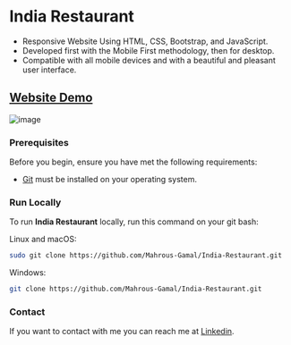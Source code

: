 # India Restaurant
- Responsive Website Using HTML, CSS, Bootstrap, and JavaScript.
- Developed first with the Mobile First methodology, then for desktop.
- Compatible with all mobile devices and with a beautiful and pleasant user interface.

## [Website Demo](https://mahrous-gamal.github.io/India-Restaurant/)

![image](https://github.com/Mahrous-Gamal/India-Restaurant/assets/105131896/2512121c-692a-4893-89ff-49b89f2bfa23)


### Prerequisites

Before you begin, ensure you have met the following requirements:

* [Git](https://git-scm.com/downloads "Download Git") must be installed on your operating system.

### Run Locally

To run **India Restaurant** locally, run this command on your git bash:

Linux and macOS:

```bash
sudo git clone https://github.com/Mahrous-Gamal/India-Restaurant.git
```

Windows:

```bash
git clone https://github.com/Mahrous-Gamal/India-Restaurant.git
```

### Contact

If you want to contact with me you can reach me at [Linkedin](https://www.linkedin.com/in/mahrous-gamal-044693218/).
